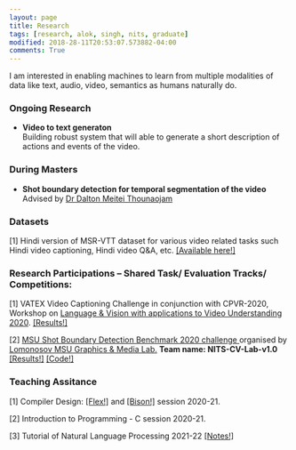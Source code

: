 ```yaml
---
layout: page
title: Research
tags: [research, alok, singh, nits, graduate]
modified: 2018-28-11T20:53:07.573882-04:00
comments: True
---
```


I am interested in enabling machines to learn from multiple modalities of data like text, audio, video, semantics as humans naturally do.

### Ongoing Research

* **Video to text generaton**  
Building robust system that will able to generate a short description of actions and events of the video.
  

### During Masters
* **Shot boundary detection for temporal segmentation of the video**  
Advised by [Dr Dalton Meitei Thounaojam](https://scholar.google.co.in/citations?user=MoD6g-UAAAAJ&hl=en) 

### Datasets

[1] Hindi version of MSR-VTT dataset for various video related tasks such Hindi video captioning, Hindi video Q&A, etc. [[Available here!]](https://github.com/alokssingh/MSR-VTT-captioning)

### Research Participations – Shared Task/ Evaluation Tracks/ Competitions:
[1] VATEX Video Captioning Challenge in conjunction with CPVR-2020, Workshop on <a href="https://languageandvision.github.io/ws/index.html">Language & Vision with applications to Video Understanding 2020</a>. [[Results!]](https://competitions.codalab.org/competitions/24360#results)

[2]  <a href="https://videoprocessing.ai/benchmarks/sbd.html"> MSU Shot Boundary Detection Benchmark 2020 challenge </a> organised by <a href="https://videoprocessing.ai/about/"> Lomonosov MSU Graphics & Media Lab.</a> <b>Team name: NITS-CV-Lab-v1.0</b><a href="https://videoprocessing.ai/benchmarks/sbd.html"> [Results!]</a> [[Code!]](https://github.com/alokssingh/Temporal-segmentation-Shot-boundary)

### Teaching Assitance

[1] Compiler Design: <a href="/files/LAB1.pdf">[Flex!]</a> and <a href="/files/yacc.pdf">[Bison!]</a> session 2020-21.

[2] Introduction to Programming - C session 2020-21.

[3] Tutorial of Natural Language Processing 2021-22 [[Notes!]](https://github.com/alokssingh/CS-332-NLP-Tutorials-Notes)
